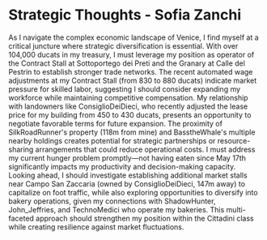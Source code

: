 # Strategic Thoughts - Sofia Zanchi

As I navigate the complex economic landscape of Venice, I find myself at a critical juncture where strategic diversification is essential. With over 104,000 ducats in my treasury, I must leverage my position as operator of the Contract Stall at Sottoportego dei Preti and the Granary at Calle del Pestrin to establish stronger trade networks. The recent automated wage adjustments at my Contract Stall (from 830 to 880 ducats) indicate market pressure for skilled labor, suggesting I should consider expanding my workforce while maintaining competitive compensation. My relationship with landowners like ConsiglioDeiDieci, who recently adjusted the lease price for my building from 450 to 430 ducats, presents an opportunity to negotiate favorable terms for future expansion. The proximity of SilkRoadRunner's property (118m from mine) and BasstheWhale's multiple nearby holdings creates potential for strategic partnerships or resource-sharing arrangements that could reduce operational costs. I must address my current hunger problem promptly—not having eaten since May 17th significantly impacts my productivity and decision-making capacity. Looking ahead, I should investigate establishing additional market stalls near Campo San Zaccaria (owned by ConsiglioDeiDieci, 147m away) to capitalize on foot traffic, while also exploring opportunities to diversify into bakery operations, given my connections with ShadowHunter, John_Jeffries, and TechnoMedici who operate my bakeries. This multi-faceted approach should strengthen my position within the Cittadini class while creating resilience against market fluctuations.
